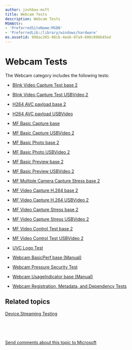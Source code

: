```yaml
---
author: joshbax-msft
title: Webcam Tests
description: Webcam Tests
MSHAttr:
- 'PreferredSiteName:MSDN'
- 'PreferredLib:/library/windows/hardware'
ms.assetid: 998ac265-98cb-4eeb-97a9-609c896645ed
---
```


# Webcam Tests


The Webcam category includes the following tests:

-   [Blink Video Capture Test base 2](blink-video-capture-test-base-290e041b9-c026-4411-9cb3-ef27b3153368.md)

-   [Blink Video Capture Test USBVideo 2](blink-video-capture-test-usbvideo-2d4899c53-c937-45c1-9468-9ef1475fa13e.md)

-   [H264 AVC payload base 2](h264-avc-payload-base-21549b9b8-7ec5-48b8-b968-c586c9fdb443.md)

-   [H264 AVC payload USBVideo](h264-avc-payload-usbvideo1ad47e38-fcfd-4ac3-a376-e3a3808a1066.md)

-   [MF Basic Capture base](mf--basic-capture-base88d613f2-d3ad-4a96-81bf-57f0b6d6987f.md)

-   [MF Basic Capture USBVideo 2](mf-basic-capture--usbvideo-2e1c5fc66-eb32-4b65-abd6-a25840be0ca6.md)

-   [MF Basic Photo base 2](mf-basic-photo-base-2d8b0a690-5874-4737-80bd-89b5d63b7ea9.md)

-   [MF Basic Photo USBVideo 2](mf-basic-photo-usbvideo-27bbe18ad-ec6c-48fc-9a0e-fcc83362a64c.md)

-   [MF Basic Preview base 2](mf-basic-preview--base-2cffa93f1-7362-449f-9893-3a00d179687b.md)

-   [MF Basic Preview USBVideo 2](mf-basic-preview--usbvideo-272999e2c-61b4-409a-9081-1f1a2aaaf04f.md)

-   [MF Multiple Camera Capture Stress base 2](mf-multiple-camera-capture-stress-base-214ccedbf-49e5-49d9-bdc5-c87aa4722d98.md)

-   [MF Video Capture H.264 base 2](mf-video-capture-h264-base-27cd50edb-7567-423f-ae29-f9b4e8d9074a.md)

-   [MF Video Capture H.264 USBVideo 2](mf-video-capture-h264-usbvideo-2049886a7-f30c-44fd-a436-9cba89702e0c.md)

-   [MF Video Capture Stress base 2](mf-video-capture-stress-base-2141e6ea9-4703-4e92-a0c2-57859e447d65.md)

-   [MF Video Capture Stress USBVideo 2](mf-video-capture-stress-usbvideo-2156b11b4-51e5-4cc9-935d-341e720f0412.md)

-   [MF Video Control Test base 2](mf-video-control-test--base-2e9b27c24-592f-4e4a-b3c2-f5621aa124cc.md)

-   [MF Video Control Test USBVideo 2](mf-video-control-test--usbvideo-2338b0c52-c530-4b6a-ad31-97b95b0714e2.md)

-   [UVC Logo Test](uvc-logo-test394c924d-e78f-4539-9271-2db40ce9e454.md)

-   [Webcam BasicPerf base (Manual)](webcam-basicperf-base---manual-371ac645-4c39-427a-b229-b2ed33bbb2c7.md)

-   [Webcam Pressure Security Test](webcam-pressure-security-testa523f772-e00b-46f1-9c61-cec889e9b1dc.md)

-   [Webcam UsageIndicator base (Manual)](webcam-usageindicator-base--manual-39bdd012-4918-456c-a8b3-0f68835a0312.md)

-   [Webcam Registration, Metadata, and Dependency Tests](webcam-registration-metadata-and-dependency-tests4d042527-bf8c-4547-bcf7-17f04e5b5c63.md)

## Related topics


[Device.Streaming Testing](devicestreaming-testing.md)

 

 

[Send comments about this topic to Microsoft](mailto:wsddocfb@microsoft.com?subject=Documentation%20feedback%20%5Bp_hck\p_hck%5D:%20Webcam%20Tests%20%20RELEASE:%20%284/27/2016%29&body=%0A%0APRIVACY%20STATEMENT%0A%0AWe%20use%20your%20feedback%20to%20improve%20the%20documentation.%20We%20don't%20use%20your%20email%20address%20for%20any%20other%20purpose,%20and%20we'll%20remove%20your%20email%20address%20from%20our%20system%20after%20the%20issue%20that%20you're%20reporting%20is%20fixed.%20While%20we're%20working%20to%20fix%20this%20issue,%20we%20might%20send%20you%20an%20email%20message%20to%20ask%20for%20more%20info.%20Later,%20we%20might%20also%20send%20you%20an%20email%20message%20to%20let%20you%20know%20that%20we've%20addressed%20your%20feedback.%0A%0AFor%20more%20info%20about%20Microsoft's%20privacy%20policy,%20see%20http://privacy.microsoft.com/default.aspx. "Send comments about this topic to Microsoft")





